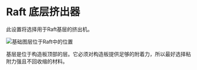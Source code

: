 Raft 底层挤出器
====
此设置将选择用于Raft基层的挤出机。

![基础图层位于Raft中的位置](../images/raft_dimensions_simplified.svg)

基层是位于构造板顶部的层。它必须对构造板提供足够的附着力，所以最好选择粘附力强且不回收缩的材料。
